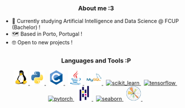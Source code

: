 <h3 align="center">About me  :3</h3>

- 🧠 Currently studying Artificial Intelligence and Data Science @ FCUP (Bachelor) !
- 🗺️ Based in Porto, Portugal !
- 🤓 Open to new projects !

<h2></h2>


<h3 align="center">Languages and Tools :P</h3>
<p align="center">
    <a href="https://linuxmint.com/" target="_blank" rel="noreferrer">
        <img src="https://raw.githubusercontent.com/devicons/devicon/master/icons/linux/linux-original.svg" alt="linux" width="40" height="40"/>
    <a href="https://www.python.org" target="_blank" rel="noreferrer">
        <img src="https://raw.githubusercontent.com/devicons/devicon/master/icons/python/python-original.svg" alt="python" width="40" height="40"/> 
    </a>&nbsp;
    <a href="https://www.cprogramming.com/" target="_blank" rel="noreferrer">
        <img src="https://raw.githubusercontent.com/devicons/devicon/master/icons/c/c-original.svg" alt="c" width="40" height="40"/>
    </a>&nbsp;
    <a href="https://www.java.com" target="_blank" rel="noreferrer">
        <img src="https://raw.githubusercontent.com/devicons/devicon/master/icons/java/java-original.svg" alt="java" width="40" height="40"/>
    </a>&nbsp;
    <a href="https://www.mysql.com/" target="_blank" rel="noreferrer">
        <img src="https://raw.githubusercontent.com/devicons/devicon/master/icons/mysql/mysql-original-wordmark.svg" alt="mysql" width="40" height="40"/>
    </a>&nbsp;
    <a href="https://scikit-learn.org/" target="_blank" rel="noreferrer">
        <img src="https://upload.wikimedia.org/wikipedia/commons/0/05/Scikit_learn_logo_small.svg" alt="scikit_learn" width="40" height="40"/>
    </a>&nbsp;
    <a href="https://www.tensorflow.org" target="_blank" rel="noreferrer">
        <img src="https://www.vectorlogo.zone/logos/tensorflow/tensorflow-icon.svg" alt="tensorflow" width="40" height="40"/>
    </a>&nbsp;
    <a href="https://pytorch.org/" target="_blank" rel="noreferrer">
        <img src="https://www.vectorlogo.zone/logos/pytorch/pytorch-icon.svg" alt="pytorch" width="40" height="40"/>
    </a>&nbsp;
    <a href="https://seaborn.pydata.org/" target="_blank" rel="noreferrer">
        <img src="https://raw.githubusercontent.com/devicons/devicon/2ae2a900d2f041da66e950e4d48052658d850630/icons/pandas/pandas-original.svg" alt="pandas" width="40" height="40"/>
    </a>&nbsp;
    <a href="https://pandas.pydata.org/" target="_blank" rel="noreferrer">
       <img src="https://seaborn.pydata.org/_images/logo-mark-lightbg.svg" alt="seaborn" width="40" height="40"/>
    </a>&nbsp;
     <a href="https://matplotlib.org/" target="_blank" rel="noreferrer">
       <img src="https://github.com/devicons/devicon/blob/master/icons/matplotlib/matplotlib-original.svg" alt="seaborn" width="40" height="40"/>
    </a>&nbsp;
    </a>
</p>
</div>
    
<h2></h2>



<!--


<h3 align="center"> My Github Stats *-*</h3>
<table align="center">
<thead>
  <tr>
  <th>
    <a href="https://github.com/anuraghazra/github-readme-stats#gh-dark-mode-only">
      <img align="center" src="https://github-readme-stats.vercel.app/api?username=mpframaro&hide=prs,issues&count_private=true&hide_rank=true&show_icons=true&bg_color=00000000&hide_border=true&theme=tokyonight#gh-dark-mode-only">
    </a>
    <a href="https://github.com/anuraghazra/github-readme-stats#gh-light-mode-only">
      <img align="center" src="https://github-readme-stats.vercel.app/api?username=mpframaro&hide=prs,issues&count_private=true&hide_rank=true&show_icons=true&hide_border=true&theme=buefy#gh-light-mode-only">
    </a>
  </th>
  <th>
    <a href="https://github.com/anuraghazra/github-readme-stats#gh-dark-mode-only">
      <img align="center" src="https://github-readme-stats.vercel.app/api/top-langs/?username=mpframaro&layout=compact&show_icons=true&bg_color=00000000&hide_border=true&theme=tokyonight#gh-dark-mode-only">
    </a>
    <a href="https://github.com/anuraghazra/github-readme-stats#gh-light-mode-only">
      <img align="center" src="https://github-readme-stats.vercel.app/api/top-langs/?username=mpframaro&layout=compact&show_icons=true&hide_border=true&theme=buefy#gh-light-mode-only">
    </a>
    </th>
  </tr>
</thead>
</table>

-->
